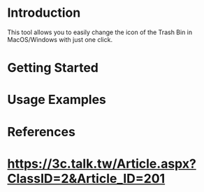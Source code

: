 # Introduction
This tool allows you to easily change the icon of the Trash Bin in MacOS/Windows with just one click.
# Getting Started
# Usage Examples
# References
# https://3c.talk.tw/Article.aspx?ClassID=2&Article_ID=201